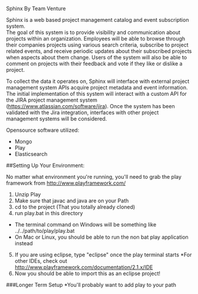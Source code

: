 Sphinx
   By Team Venture

  Sphinx is a web based project management catalog and event subscription system.  
The goal of this system is to provide visibility and communication about projects
within an organization. Employees will be able to browse through their companies 
projects using various search criteria, subscribe to project related events, and 
receive periodic updates about their subscribed projects when aspects about them change. 
Users of the system will also be able to comment on projects with their feedback and vote 
if they like or dislike a project.

  To collect the data it operates on, Sphinx will interface with external project
management system APIs acquire project metadata and event information. The initial
implementation of this system will interact with a custom API for the JIRA project
management system (https://www.atlassian.com/software/jira). Once the system has
been validated with the Jira integration, interfaces with other project management
systems will be considered.

Opensource software utilized:
  - Mongo
  - Play
  - Elasticsearch

##Setting Up Your Environment:

No matter what environment you're running, you'll need to grab the play framework from http://www.playframework.com/

1. Unzip Play
2. Make sure that javac and java are on your Path
3. cd to the project (That you totally already cloned)
4. run play.bat in this directory
  * The terminal command on Windows will be something like ../../path/to/play/play.bat
  * On Mac or Linux, you should be able to run the non bat play application instead
5. If you are using eclipse, type "eclipse" once the play terminal starts
  *For other IDEs, check out http://www.playframework.com/documentation/2.1.x/IDE
6. Now you should be able to import this as an eclipse project!

###Longer Term Setup
*You'll probably want to add play to your path
